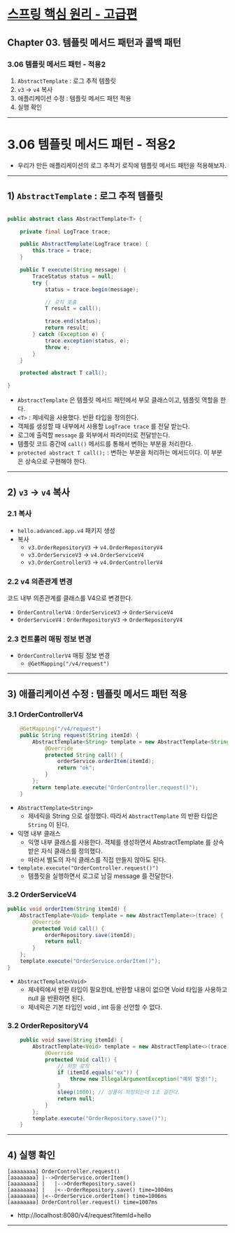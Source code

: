 # <a href = "../README.md" target="_blank">스프링 핵심 원리 - 고급편</a>
## Chapter 03. 템플릿 메서드 패턴과 콜백 패턴
### 3.06 템플릿 메서드 패턴 - 적용2
1) `AbstractTemplate` : 로그 추적 템플릿
2) `v3` -> `v4` 복사
3) 애플리케이션 수정 : 템플릿 메서드 패턴 적용
4) 실행 확인

---

# 3.06 템플릿 메서드 패턴 - 적용2
- 우리가 만든 애플리케이션의 로그 추적기 로직에 템플릿 메서드 패턴을 적용해보자.

---

## 1) `AbstractTemplate` : 로그 추적 템플릿
```java

public abstract class AbstractTemplate<T> {

    private final LogTrace trace;

    public AbstractTemplate(LogTrace trace) {
        this.trace = trace;
    }

    public T execute(String message) {
        TraceStatus status = null;
        try {
            status = trace.begin(message);

            // 로직 호출
            T result = call();

            trace.end(status);
            return result;
        } catch (Exception e) {
            trace.exception(status, e);
            throw e;
        }
    }

    protected abstract T call();

}
```
- `AbstractTemplate` 은 템플릿 메서드 패턴에서 부모 클래스이고, 템플릿 역할을 한다.
- `<T>` : 제네릭을 사용했다. 반환 타입을 정의한다.
- 객체를 생성할 때 내부에서 사용할 `LogTrace trace` 를 전달 받는다.
- 로그에 출력할 `message` 를 외부에서 파라미터로 전달받는다.
- 템플릿 코드 중간에 `call()` 메서드를 통해서 변하는 부분을 처리한다.
- `protected abstract T call();` : 변하는 부분을 처리하는 메서드이다. 이 부분은 상속으로 구현해야 한다.

---


## 2) `v3` -> `v4` 복사

### 2.1 복사
- `hello.advanced.app.v4` 패키지 생성
- 복사
    - `v3.OrderRepositoryV3` → `v4.OrderRepositoryV4`
    - `v3.OrderServiceV3` → `v4.OrderServiceV4`
    - `v3.OrderControllerV3` → `v4.OrderControllerV4`

### 2.2 v4 의존관계 변경
코드 내부 의존관계를 클래스를 V4으로 변경한다.
- `OrderControllerV4` : `OrderServiceV3` → `OrderServiceV4`
- `OrderServiceV4` : `OrderRepositoryV3` → `OrderRepositoryV4`


### 2.3 컨트롤러 매핑 정보 변경
- `OrderControllerV4` 매핑 정보 변경
    - `@GetMapping("/v4/request")`

---

## 3) 애플리케이션 수정 : 템플릿 메서드 패턴 적용

### 3.1 OrderControllerV4
```java
    @GetMapping("/v4/request")
    public String request(String itemId) {
        AbstractTemplate<String> template = new AbstractTemplate<String>(trace) {
            @Override
            protected String call() {
                orderService.orderItem(itemId);
                return "ok";
            }
        };
        return template.execute("OrderController.request()");
    }
```
- `AbstractTemplate<String>`
  - 제네릭을 String 으로 설정했다. 따라서 `AbstractTemplate` 의 반환 타입은 `String` 이 된다.
- 익명 내부 클래스
  - 익명 내부 클래스를 사용한다. 객체를 생성하면서 AbstractTemplate 를 상속받은 자식 클래스를 정의했다.
  - 따라서 별도의 자식 클래스를 직접 만들지 않아도 된다.
- `template.execute("OrderController.request()")`
  - 템플릿을 실행하면서 로그로 남길 message 를 전달한다.

### 3.2 OrderServiceV4
```java
public void orderItem(String itemId) {
    AbstractTemplate<Void> template = new AbstractTemplate<>(trace) {
        @Override
        protected Void call() {
            orderRepository.save(itemId);
            return null;
        }
    };
    template.execute("OrderService.orderItem()");
}
```
- `AbstractTemplate<Void>`
  - 제네릭에서 반환 타입이 필요한데, 반환할 내용이 없으면 Void 타입을 사용하고 null 을 반환하면 된다.
  - 제네릭은 기본 타입인 void , int 등을 선언할 수 없다.

### 3.2 OrderRepositoryV4
```java
    public void save(String itemId) {
        AbstractTemplate<Void> template = new AbstractTemplate<>(trace) {
            @Override
            protected Void call() {
                // 저장 로직
                if (itemId.equals("ex")) {
                    throw new IllegalArgumentException("예외 발생!");
                }
                sleep(1000); // 상품이 저장되는데 1초 걸린다.
                return null;
            }
        };
        template.execute("OrderRepository.save()");
    }
```

---

## 4) 실행 확인
```shell
[aaaaaaaa] OrderController.request()
[aaaaaaaa] |-->OrderService.orderItem()
[aaaaaaaa] |   |-->OrderRepository.save()
[aaaaaaaa] |   |<--OrderRepository.save() time=1004ms
[aaaaaaaa] |<--OrderService.orderItem() time=1006ms
[aaaaaaaa] OrderController.request() time=1007ms
```
- http://localhost:8080/v4/request?itemId=hello

---
